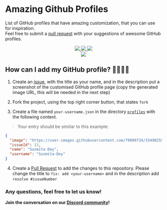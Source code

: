 # Amazing Github Profiles
<!-- ![.github/workflows/main.yml](https://github.com/EddieJaoudeCommunity/awesome-github-profiles/workflows/.github/workflows/main.yml/badge.svg) -->

List of GitHub profiles that have amazing customization, that you can use for inspiration.\
Feel free to submit a [pull request](https://github.com/opensourcecommunity-hub/amazing-github-profiles/pulls) with your suggestions of awesome GitHub profiles.

<p align="center">
  <a href="https://github.com/opensourcecommunity-hub" target="_blank" rel="noopener noreferrer">
    <img src="https://forthebadge.com/images/badges/built-with-love.svg" />
 </a>
  <a href="https://github.com/opensourcecommunity-hub" target="_blank" rel="noopener noreferrer">
    <img src="https://forthebadge.com/images/badges/made-with-markdown.svg" />
 </a>
  <a href="https://github.com/opensourcecommunity-hub" target="_blank" rel="noopener noreferrer">
    <img src="https://forthebadge.com/images/badges/open-source.svg" />
 </a>
 <br />
<!--  <a href="https://eddiehubcommunity.github.io/awesome-github-profiles/" target="_blank" rel="noopener noreferrer">
    <img src="https://forthebadge.com/images/badges/check-it-out.svg" />
 </a> -->
  <a href="https://github.com/opensourcecommunity-hub" target="_blank" rel="noopener noreferrer">
    <img src="https://forthebadge.com/images/badges/built-by-developers.svg" />
 </a>
</p>

## How can I add my GitHub profile? 🤷‍♀️🤷‍♂️

1. Create an [issue](https://github.com/opensourcecommunity-hub/amazing-github-profiles/issues), with the title as your name, and in the description put a screenshot of the customised GitHub profile page (copy the generated image URL, this will be needed in the next step)

2. Fork the project, using the top right corner button, that states `fork`

3. Create a file named `your-username.json` in the directory [`profiles`](https://github.com/opensourcecommunity-hub/amazing-github-profiles/tree/main/GitHub%20Profiles) with the following content.

> Your entry should be similar to this example:

```json
{
  "image": "https://user-images.githubusercontent.com/79099734/154902556-4b9e2ae2-d79b-4541-aeec-b031553b0065.png",
  "issueId": 13,
  "name": "Susmita Dey",
  "username": "Susmita-Dey"
}
```

4. Create a [Pull Request](https://github.com/opensourcecommunity-hub/amazing-github-profiles/pulls) to add the changes to this repository. Please change the title to `fix: add <your-username>` and in the description add `resolve #issueNumber`

### Any questions, feel free to let us know!

**Join the conversation on our [Discord community](https://discord.com/invite/g7FmxB9uZp)!**
